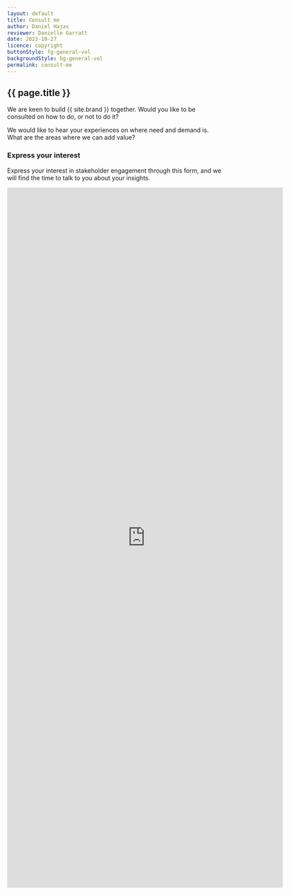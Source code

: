 ```yaml
---
layout: default
title: Consult me
author: Daniel Hajas
reviewer: Danielle Garratt
date: 2023-10-27
licence: copyright
buttonStyle: fg-general-vol
backgroundStyle: bg-general-vol
permalink: consult-me
---
```


## {{ page.title }}

We are keen to build {{ site.brand }} together. 
Would you like to be consulted on how to do, or not to do it?

We would like to hear your experiences on where need and demand is. What are the areas where we can add value? 

### Express your interest

Express your interest in stakeholder engagement through this form, and we will find the time to talk to you about your insights.

<div class="iframe-container">
<iframe class="responsive-iframe" title="Consult me form" src="https://docs.google.com/forms/d/e/1FAIpQLSdnozf4Wja8VZUS0ZMndy8RSMbZzThooI2CVQlGoR7dIw1KZg/viewform?embedded=true" width="640" height="1622" frameborder="0" marginheight="0" marginwidth="0">Loading…</iframe>
</div>